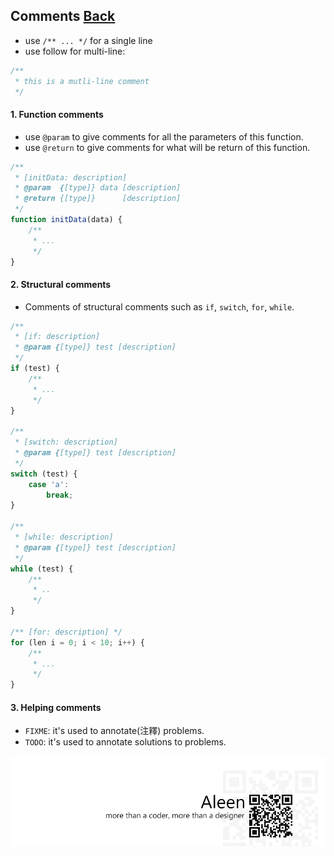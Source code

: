 ## Comments [**Back**](./../README.md)

- use `/** ... */` for a single line
- use follow for multi-line:

```js
/**
 * this is a mutli-line comment
 */
```

#### 1. Function comments

- use `@param` to give comments for all the parameters of this function.
- use `@return` to give comments for what will be return of this function.

```js
/**
 * [initData: description]
 * @param  {[type]} data [description]
 * @return {[type]}      [description]
 */
function initData(data) {
    /**
     * ...
     */
}
```

#### 2. Structural comments

- Comments of structural comments such as `if`, `switch`, `for`, `while`.

```js
/** 
 * [if: description]
 * @param {[type]} test [description]
 */
if (test) {
    /**
     * ...
     */
}

/** 
 * [switch: description]
 * @param {[type]} test [description]
 */
switch (test) {
    case 'a':
        break;
}

/** 
 * [while: description]
 * @param {[type]} test [description]
 */
while (test) {
    /**
     * ..
     */
}

/** [for: description] */
for (len i = 0; i < 10; i++) {
    /**
     * ...
     */
}
```

#### 3. Helping comments

- `FIXME`: it's used to annotate(注釋) problems.
- `TODO`: it's used to annotate solutions to problems.




<a href="http://aleen42.github.io/" target="_blank" ><img src="./../pic/tail.gif"></a>